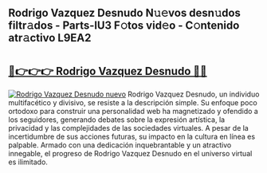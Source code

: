 ## Rodrigo Vazquez Desnudo N𝚞𝚎vos desn𝚞dos filtr𝚊dos - Parts-lU3 F𝚘tos vid𝚎o - C𝚘ntenido atr𝚊ctivo L9EA2

# <h2><a href="http://mbcr5ay.tromn.icu/?c=Rodrigo+Vazquez+Desnudo">🔗👉👉👉 Rodrigo Vazquez Desnudo 🔗🔗</a></h2>

[![Rodrigo Vazquez Desnudo nuevo](https://i.imgur.com/pEAQMta.gif)](http://mbcr5ay.tromn.icu/?c=Rodrigo+Vazquez+Desnudo)
Rodrigo Vazquez Desnudo, un individuo multifacético y divisivo, se resiste a la descripción simple. Su enfoque poco ortodoxo para construir una personalidad web ha magnetizado y ofendido a los seguidores, generando debates sobre la expresión artística, la privacidad y las complejidades de las sociedades virtuales. A pesar de la incertidumbre de sus acciones futuras, su impacto en la cultura en línea es palpable. Armado con una dedicación inquebrantable y un atractivo innegable, el progreso de Rodrigo Vazquez Desnudo en el universo virtual es ilimitado.
